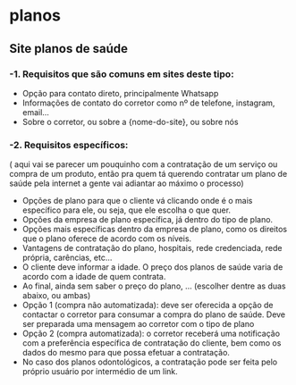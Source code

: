 # planos

## Site planos de saúde

### -1. Requisitos que são comuns em sites deste tipo:
  - Opção para contato direto, principalmente Whatsapp
  - Informações de contato do corretor como nº de telefone, instagram, email…
  - Sobre o corretor, ou sobre a {nome-do-site}, ou sobre nós

### -2. Requisitos específicos:
  ( aqui vai se parecer um pouquinho com a contratação de um serviço ou compra de um produto, então pra quem tá querendo contratar um plano de saúde pela internet a gente vai adiantar ao máximo o processo)
  - Opções de plano para que o cliente vá clicando onde é o mais específico para ele, ou seja, que ele escolha o que quer.
  - Opções da empresa de plano específica, já dentro do tipo de plano.
  - Opções mais específicas dentro da empresa de plano, como os direitos que o plano oferece de acordo com os níveis.
  - Vantagens de contratação do plano, hospitais, rede credenciada, rede própria, carências, etc…
  - O cliente deve informar a idade. O preço dos planos de saúde varia de acordo com a idade de quem contrata.
  - Ao final, ainda sem saber o preço do plano, … 
  (escolher dentre as duas abaixo, ou ambas)
  - Opção 1 (compra não automatizada): deve ser oferecida a opção de contactar o corretor para consumar a compra do plano de saúde. Deve ser preparada uma mensagem ao corretor com o tipo de plano 
  - Opção 2 (compra automatizada): o corretor receberá uma notificação com a preferência específica de contratação do cliente, bem como os dados do mesmo para que possa efetuar a contratação.
  - No caso dos planos odontológicos, a contratação pode ser feita pelo próprio usuário por intermédio de um link.
